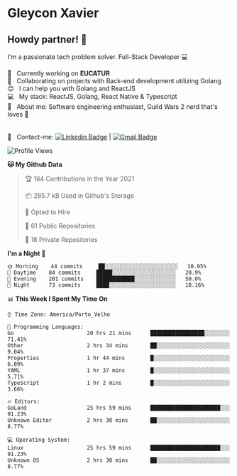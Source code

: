 # Gleycon Xavier

## Howdy partner! 👋

I'm a passionate tech problem solver.
Full-Stack Developer :computer:

 :rocket:  &nbsp; Currently working on **EUCATUR**
 <br/> :purple_heart: &nbsp; Collaborating on projects with Back-end development utilizing Golang
 <br/> :blush: &nbsp; I can help you with Golang and ReactJS
 <br/> :computer: &nbsp; My stack: ReactJS, Golang, React Native & Typescript
 <br/> 💬  &nbsp; About me: Software engineering enthusiast, Guild Wars 2 nerd that's loves :apple:
 <br/>
 <br/>
 <br/> :email: &nbsp; Contact-me: [![Linkedin Badge](https://img.shields.io/badge/-GleyconXavier-blue?style=flat-square&logo=Linkedin&logoColor=white&link=https://www.linkedin.com/in/gleyconxavier/)](https://www.linkedin.com/in/gleyconxavier/) 
| 
[![Gmail Badge](https://img.shields.io/badge/-gleyconxcarlos@gmail.com-c14438?style=flat-square&logo=Gmail&logoColor=white&link=mailto:gleyconxcarlos@gmail.com)](mailto:gleyconxcarlos@gmail.com)

<!--START_SECTION:waka-->
![Profile Views](http://img.shields.io/badge/Profile%20Views-0-blue)

**🐱 My Github Data** 

> 🏆 164 Contributions in the Year 2021
 > 
> 📦 285.7 kB Used in Github's Storage 
 > 
> 💼 Opted to Hire
 > 
> 📜 61 Public Repositories 
 > 
> 🔑 18 Private Repositories  
 > 
**I'm a Night 🦉** 

```text
🌞 Morning    44 commits     ██░░░░░░░░░░░░░░░░░░░░░░░   10.95% 
🌆 Daytime    84 commits     █████░░░░░░░░░░░░░░░░░░░░   20.9% 
🌃 Evening    201 commits    ████████████░░░░░░░░░░░░░   50.0% 
🌙 Night      73 commits     ████░░░░░░░░░░░░░░░░░░░░░   18.16%

```


📊 **This Week I Spent My Time On** 

```text
⌚︎ Time Zone: America/Porto_Velho

💬 Programming Languages: 
Go                       20 hrs 21 mins      █████████████████░░░░░░░░   71.41% 
Other                    2 hrs 34 mins       ██░░░░░░░░░░░░░░░░░░░░░░░   9.04% 
Properties               1 hr 44 mins        █░░░░░░░░░░░░░░░░░░░░░░░░   6.09% 
YAML                     1 hr 37 mins        █░░░░░░░░░░░░░░░░░░░░░░░░   5.71% 
TypeScript               1 hr 2 mins         █░░░░░░░░░░░░░░░░░░░░░░░░   3.66%

🔥 Editors: 
GoLand                   25 hrs 59 mins      ██████████████████████░░░   91.23% 
Unknown Editor           2 hrs 30 mins       ██░░░░░░░░░░░░░░░░░░░░░░░   8.77%

💻 Operating System: 
Linux                    25 hrs 59 mins      ██████████████████████░░░   91.23% 
Unknown OS               2 hrs 30 mins       ██░░░░░░░░░░░░░░░░░░░░░░░   8.77%

```


<!--END_SECTION:waka-->
